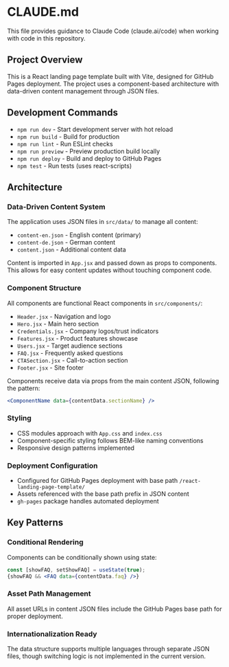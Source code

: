 # CLAUDE.md

This file provides guidance to Claude Code (claude.ai/code) when working with code in this repository.

## Project Overview

This is a React landing page template built with Vite, designed for GitHub Pages deployment. The project uses a component-based architecture with data-driven content management through JSON files.

## Development Commands

- `npm run dev` - Start development server with hot reload
- `npm run build` - Build for production
- `npm run lint` - Run ESLint checks
- `npm run preview` - Preview production build locally
- `npm run deploy` - Build and deploy to GitHub Pages
- `npm test` - Run tests (uses react-scripts)

## Architecture

### Data-Driven Content System
The application uses JSON files in `src/data/` to manage all content:
- `content-en.json` - English content (primary)
- `content-de.json` - German content
- `content.json` - Additional content data

Content is imported in `App.jsx` and passed down as props to components. This allows for easy content updates without touching component code.

### Component Structure
All components are functional React components in `src/components/`:
- `Header.jsx` - Navigation and logo
- `Hero.jsx` - Main hero section
- `Credentials.jsx` - Company logos/trust indicators
- `Features.jsx` - Product features showcase
- `Users.jsx` - Target audience sections
- `FAQ.jsx` - Frequently asked questions
- `CTASection.jsx` - Call-to-action section
- `Footer.jsx` - Site footer

Components receive data via props from the main content JSON, following the pattern:
```jsx
<ComponentName data={contentData.sectionName} />
```

### Styling
- CSS modules approach with `App.css` and `index.css`
- Component-specific styling follows BEM-like naming conventions
- Responsive design patterns implemented

### Deployment Configuration
- Configured for GitHub Pages deployment with base path `/react-landing-page-template/`
- Assets referenced with the base path prefix in JSON content
- `gh-pages` package handles automated deployment

## Key Patterns

### Conditional Rendering
Components can be conditionally shown using state:
```jsx
const [showFAQ, setShowFAQ] = useState(true);
{showFAQ && <FAQ data={contentData.faq} />}
```

### Asset Path Management
All asset URLs in content JSON files include the GitHub Pages base path for proper deployment.

### Internationalization Ready
The data structure supports multiple languages through separate JSON files, though switching logic is not implemented in the current version.